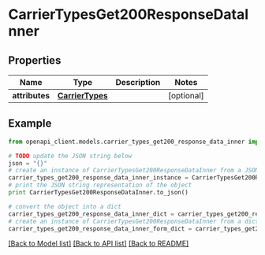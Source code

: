 # CarrierTypesGet200ResponseDataInner


## Properties
Name | Type | Description | Notes
------------ | ------------- | ------------- | -------------
**attributes** | [**CarrierTypes**](CarrierTypes.md) |  | [optional] 

## Example

```python
from openapi_client.models.carrier_types_get200_response_data_inner import CarrierTypesGet200ResponseDataInner

# TODO update the JSON string below
json = "{}"
# create an instance of CarrierTypesGet200ResponseDataInner from a JSON string
carrier_types_get200_response_data_inner_instance = CarrierTypesGet200ResponseDataInner.from_json(json)
# print the JSON string representation of the object
print CarrierTypesGet200ResponseDataInner.to_json()

# convert the object into a dict
carrier_types_get200_response_data_inner_dict = carrier_types_get200_response_data_inner_instance.to_dict()
# create an instance of CarrierTypesGet200ResponseDataInner from a dict
carrier_types_get200_response_data_inner_form_dict = carrier_types_get200_response_data_inner.from_dict(carrier_types_get200_response_data_inner_dict)
```
[[Back to Model list]](../README.md#documentation-for-models) [[Back to API list]](../README.md#documentation-for-api-endpoints) [[Back to README]](../README.md)


